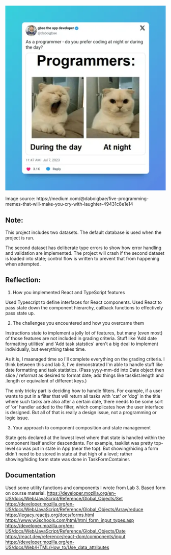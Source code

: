 <p align="center">
<img src="image.png" alt="Cat yawning when programming by day but alert when programming at night" width="600"/>
</p>
Image source:  https://medium.com/@daboigbae/five-programming-memes-that-will-make-you-cry-with-laughter-49431c8e1e14

## Note:

This project includes two datasets.  The default database is used when the project is run.

The second dataset has deliberate type errors to show how error handling and validation are implemented.  The project will crash if the second dataset is loaded into state; control flow is written to prevent that from happening when attempted.

## Reflection:

1.  How you implemented React and TypeScript features

Used Typescript to define interfaces for React components.  Used React to pass state down the component hierarchy, callback functions to effectively pass state up.

2.  The challenges you encountered and how you overcame them

Instructions state to implement a jolly lot of features, but many (even most) of those features are not included in grading criteria.  Stuff like 'Add date formatting utilities' and 'Add task statstics' aren't a big deal to implement individually, but everything takes time.

As it is, I maanaged time so I'll complete everything on the grading criteria.  I think between this and lab 3, I've demonstrated I'm able to handle stuff like date formatting and task statistics.  (Pass yyyy-mm-dd into Date object then slice / reformat as desired to format date; add things like tasklist.length and .length or equivalent of different keys.)

The only tricky part is deciding how to handle filters.  For example, if a user wants to put in a filter that will return all tasks with 'cat' *or* 'dog' in the title where such tasks are also after a certain date, there needs to be some sort of 'or' handler added to the filter, which complicates how the user interface is designed.  But all of that is really a design issue, not a programming or logic issue.

3.  Your approach to component composition and state management

State gets declared at the lowest level where that state is handled within the component itself and/or descendants.  For example, tasklist was pretty top-level so was put in state in App (near the top).  But showing/hiding a form didn't need to be stored in state at that high of a level; rather showing/hiding form state was done in TaskFormContainer.

## Documentation

Used some utility functions and components I wrote from Lab 3.
Based form on course material.
https://developer.mozilla.org/en-US/docs/Web/JavaScript/Reference/Global_Objects/Set
https://developer.mozilla.org/en-US/docs/Web/JavaScript/Reference/Global_Objects/Array/reduce
https://legacy.reactjs.org/docs/forms.html
https://www.w3schools.com/html/html_form_input_types.asp
https://developer.mozilla.org/en-US/docs/Web/JavaScript/Reference/Global_Objects/Date
https://react.dev/reference/react-dom/components/input
https://developer.mozilla.org/en-US/docs/Web/HTML/How_to/Use_data_attributes